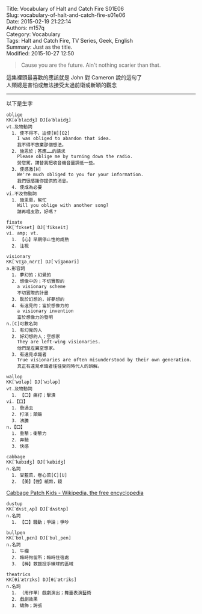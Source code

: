 Title: Vocabulary of Halt and Catch Fire S01E06  
Slug: vocabulary-of-halt-and-catch-fire-s01e06  
Date: 2015-02-19 21:22:14  
Authors: m157q  
Category: Vocabulary  
Tags: Halt and Catch Fire, TV Series, Geek, English  
Summary: Just as the title.  
Modified: 2015-10-27 12:50  
  
  
> Cause you are the future. Ain't nothing scarier than that.  
  
這集裡頭最喜歡的應該就是 John 對 Cameron 說的這句了  
人類總是害怕或無法接受太過前衛或新穎的觀念  
  
---  
  
以下是生字  
  
```  
oblige  
KK[əˋblaɪdʒ] DJ[əˋblaidʒ]  
vt.及物動詞  
  1. 使不得不，迫使[H][O2]  
    I was obliged to abandon that idea.  
    我不得不放棄那個想法。  
  2. 施恩於；答應……的請求  
    Please oblige me by turning down the radio.  
    勞您駕，請替我把收音機音量調低一些。  
  3. 使感激[H]  
    We're much obliged to you for your information.  
    我們很感謝你提供的消息。  
  4. 使成為必要  
vi.不及物動詞  
  1. 施恩惠，幫忙  
    Will you oblige with another song?  
    請再唱支歌，好嗎？  
```  
```  
fixate  
KK[ˋfɪkset] DJ[ˋfikseit]  
vi. amp; vt.  
  1. 【心】早期停止性的成熟  
  2. 注視  
```  
```  
visionary  
KK[ˋvɪʒə͵nɛrɪ] DJ[ˋviʒənəri]  
a.形容詞  
  1. 夢幻的；幻覺的  
  2. 想像中的；不切實際的  
    a visionary scheme  
    不切實際的計畫  
  3. 耽於幻想的，好夢想的  
  4. 有遠見的；富於想像力的  
    a visionary invention  
    富於想像力的發明  
n.[C]可數名詞  
  1. 有幻覺的人  
  2. 好幻想的人；空想家  
    They are left-wing visionaries.  
    他們是左翼空想家。  
  3. 有遠見卓識者  
    True visionaries are often misunderstood by their own generation.  
    真正有遠見卓識者往往受同時代人的誤解。  
```  
```  
wallop  
KK[ˋwɑləp] DJ[ˋwɔləp]  
vt.及物動詞  
  1. 【口】痛打；擊潰  
vi.【口】  
  1. 衝過去  
  2. 打滾；顛簸  
  3. 沸騰  
n.【口】  
  1. 重擊；衝擊力  
  2. 奔馳  
  3. 快感  
```  
```  
cabbage  
KK[ˋkæbɪdʒ] DJ[ˋkæbidʒ]  
n.名詞  
  1. 甘藍菜，卷心菜[C][U]  
  2. 【美】【俚】紙幣，錢  
```  
[Cabbage Patch Kids - Wikipedia, the free encyclopedia](http://en.wikipedia.org/wiki/Cabbage_Patch_Kids)  
  
```  
dustup  
KK[ˋdʌst͵ʌp] DJ[ˋdʌstʌp]  
n.名詞  
  1. 【口】騷動；爭論；爭吵  
```  
```  
bullpen  
KK[ˋbʊl͵pɛn] DJ[ˋbul͵pen]  
n.名詞  
  1. 牛欄  
  2. 臨時拘留所；臨時住宿處  
  3. 【棒】救援投手練球的區域  
```  
```  
theatrics  
KK[θiˋætrɪks] DJ[θiˋætriks]  
n.名詞  
  1. （用作單）戲劇演出；舞臺表演藝術  
  2. 戲劇效果  
  3. 矯飾；誇張  
```  
